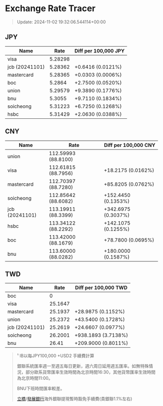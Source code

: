 # Exchange Rate Tracer

> Update: 2024-11-02 19:32:06.544114+00:00

## JPY

| Name           |    Rate | Diff per 100,000 JPY   |
|----------------|---------|------------------------|
| visa           | 5.28298 |                        |
| jcb (20241101) | 5.28362 | +0.6416 (0.0121%)      |
| mastercard     | 5.28365 | +0.0303 (0.0006%)      |
| boc            | 5.2864  | +2.7500 (0.0520%)      |
| union          | 5.29579 | +9.3890 (0.1776%)      |
| bnu            | 5.3055  | +9.7110 (0.1834%)      |
| soicheong      | 5.31223 | +6.7250 (0.1268%)      |
| hsbc           | 5.31429 | +2.0630 (0.0388%)      |

## CNY

| Name           | Rate                | Diff per 100,000 CNY   |
|----------------|---------------------|------------------------|
| union          | 112.59993	(88.8100) |                        |
| visa           | 112.61815	(88.7956) | +18.2175 (0.0162%)     |
| mastercard     | 112.70397	(88.7280) | +85.8205 (0.0762%)     |
| soicheong      | 112.85642	(88.6082) | +152.4450 (0.1353%)    |
| jcb (20241101) | 113.19911	(88.3399) | +342.6975 (0.3037%)    |
| hsbc           | 113.34122	(88.2292) | +142.1075 (0.1255%)    |
| boc            | 113.42000	(88.1679) | +78.7800 (0.0695%)     |
| bnu            | 113.60000	(88.0282) | +180.0000 (0.1587%)    |

## TWD

| Name           |    Rate | Diff per 100,000 TWD   |
|----------------|---------|------------------------|
| boc            |  0      |                        |
| visa           | 25.1647 |                        |
| mastercard     | 25.1937 | +28.9875 (0.1152%)     |
| union          | 25.2372 | +43.5400 (0.1728%)     |
| jcb (20241101) | 25.2619 | +24.6607 (0.0977%)     |
| soicheong      | 26.2001 | +938.1893 (3.7138%)    |
| bnu            | 26.41   | +209.9000 (0.8011%)    |


> ¹ IB以每JPY100,000 +USD2 手續費計算
>
> 銀聯系統匯率週一至週五每日更新，週六周日延用週五匯率。如無特殊情況，部分歐系貨幣匯率生效時間為北京時間16:30，其他貨幣匯率生效時間為北京時間11:00。
>
> BNU下班時間匯率較差。
>
> [立橋](https://www.wlbank.com.mo/uploads/ueditor/file/20181211/1544536513900230.pdf)/[發展銀行](https://www.mdb.com.mo/Service_Charges_20230728.pdf)海外銀聯提現暫時豁免手續費(貴銀聯1.1%左右)

